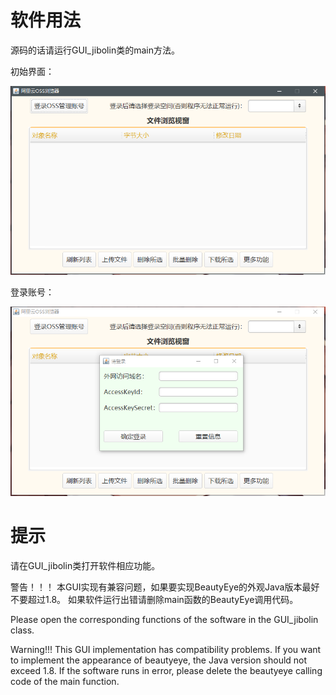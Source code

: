 # 软件用法

源码的话请运行GUI_jibolin类的main方法。

初始界面：

![image-20210305002603959](readMe.assets/image-20210305002603959.png)

登录账号：

![image-20210305002707493](readMe.assets/image-20210305002707493.png)

# 提示

请在GUI_jibolin类打开软件相应功能。

警告！！！
本GUI实现有兼容问题，如果要实现BeautyEye的外观Java版本最好不要超过1.8。
如果软件运行出错请删除main函数的BeautyEye调用代码。


Please open the corresponding functions of the software in the GUI_jibolin class.

Warning!!!
This GUI implementation has compatibility problems. 
If you want to implement the appearance of beautyeye, the Java version should not exceed 1.8.
If the software runs in error, please delete the beautyeye calling code of the main function.